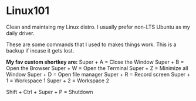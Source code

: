 # Linux101
Clean and maintaing my Linux distro.
I usually prefer non-LTS Ubuntu as my daily driver.

These are some commands that I used to makes things work.
This is a backup if incase it gets lost.


<b>My fav custom shortkey are:</b>
Super + A = Close the Window
Super + B = Open the Browser
Super + W = Open the Terminal
Super + Z = Minimize all Window
Super + D = Open file manager
Super + R = Record screen
Super + 1 = Workspace 1
Super + 2 = Workspace 2

Shift + Ctrl + Super + P = Shutdown
